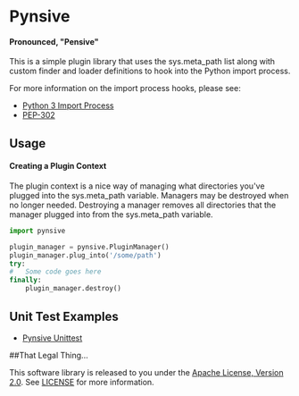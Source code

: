 # Pynsive
#### Pronounced, "Pensive"

This is a simple plugin library that uses the sys.meta_path list along with custom finder and loader definitions to hook into the Python import process.

For more information on the import process hooks, please see:

* [Python 3 Import Process](http://docs.python.org/3/reference/import.html)
* [PEP-302](http://www.python.org/dev/peps/pep-0302/)

## Usage

#### Creating a Plugin Context

The plugin context is a nice way of managing what directories you've plugged
into the sys.meta_path variable. Managers may be destroyed when no longer
needed. Destroying a manager removes all directories that the manager
plugged into from the sys.meta_path variable.

```python
import pynsive

plugin_manager = pynsive.PluginManager()
plugin_manager.plug_into('/some/path')
try:
#   Some code goes here
finally:
    plugin_manager.destroy()
```

## Unit Test Examples
* [Pynsive Unittest](https://github.com/zinic/pynsive/blob/master/pynsive/tests/plugin_test.py)

##That Legal Thing...

This software library is released to you under the [Apache License, Version 2.0](http://www.apache.org/licenses/LICENSE-2.0.html). See [LICENSE](https://github.com/zinic/pynsive/blob/master/LICENSE) for more information.
